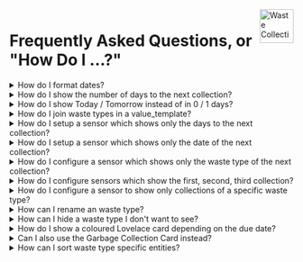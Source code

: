 <!--
HIDDEN COMMENT
To display a concise document, the FAQ shows a summary of the questions and allows answers to be expanded/collapsed.
This is implemented using the following markup:

  <details>
  <summary>QUESTION TEXT GOES HERE</summary>
  <p>

  ANSWER GOES HERE - USED STANDARD MARKDOWN
  </p>
  </details>

The empty line after the <p> is intentional and is required for the expand/collapse to function correctly.
-->

<img src="/images/icon.png" alt="Waste Collection Schedule logo" title="Waste Collection Schedule" align="right" height="60" />

# Frequently Asked Questions, or "How Do I ...?"

<details>
<summary>How do I format dates?</summary>
<p>

Use [strftime](https://docs.python.org/3/library/datetime.html#strftime-strptime-behavior) in `value_template` or `date_template`:

```yaml
# returns "20.03.2020"
value_template: '{{value.date.strftime("%d.%m.%Y")}}'
date_template: '{{value.date.strftime("%d.%m.%Y")}}'

# returns "03/20/2020"
value_template: '{{value.date.strftime("%m/%d/%Y")}}'
date_template: '{{value.date.strftime("%m/%d/%Y")}}'

# returns "Fri, 03/20/2020"
value_template: '{{value.date.strftime("%a, %m/%d/%Y")}}'
date_template: '{{value.date.strftime("%a, %m/%d/%Y")}}'
```

</p>
</details>
<details>
<summary>How do I show the number of days to the next collection?</summary>
<p>

Set `value_template` within the sensor configuration:

```yaml
value_template: 'in {{value.daysTo}} days'
```

</p>
</details>
<details>
<summary>How do I show Today / Tomorrow instead of in 0 / 1 days?</summary>
<p>

Set `value_template` within the sensor configuration:

```yaml
# returns "Today" if value.daysTo == 0
# returns "Tomorrow" if value.daysTo == 1
# returns "in X days" if value.daysTo > 1
value_template: '{% if value.daysTo == 0 %}Today{% elif value.daysTo == 1 %}Tomorrow{% else %}in {{value.daysTo}} days{% endif %}'
```

</p>
</details>

<details>
<summary>How do I join waste types in a value_template?</summary>
<p>

Use the `join` filter:

```yaml
# returns "Garbage, Recycle"
value_template: '{{value.types|join(", ")}}'

# returns "Garbage+Recycle"
value_template: '{{value.types|join("+")}}'
```

Note: If you don't specify a `value_template`, waste types will be joined using the `separator` configuration variable.
</p>
</details>

<details>
<summary>How do I setup a sensor which shows only the days to the next collection?</summary>
<p>

Set `value_template` within the sensor configuration:

```yaml
value_template: '{{value.daysTo}}'
```

</p>
</details>

<details>
<summary>How do I setup a sensor which shows only the date of the next collection?</summary>
<p>

Set `value_template` within the sensor configuration:

```yaml
value_template: '{{value.date.strftime("%m/%d/%Y")}}'
```

</p>
</details>

<details>
<summary>How do I configure a sensor which shows only the waste type of the next collection?</summary>
<p>

Set `value_template` within the sensor configuration:

```yaml
value_template: '{{value.types|join(", ")}}'
```

</p>
</details>

<details>
<summary>How do I configure sensors which show the first, second, third collection?</summary>
<p>

Set `event_index` within the sensor configuration:

```yaml
sensor:
  - platform: waste_collection_schedule
    name: first_garbage_collection
    event_index: 0
    value_template: '{{value.types|join(", ")}} in {{ value.daysTo }} days'

  - platform: waste_collection_schedule
    name: second_garbage_collection
    event_index: 1
    value_template: '{{value.types|join(", ")}} in {{ value.daysTo }} days'

  - platform: waste_collection_schedule
    name: third_garbage_collection
    event_index: 2
    value_template: '{{value.types|join(", ")}} in {{ value.daysTo }} days'
```

</p>
</details>

<details>
<summary>How do I configure a sensor to show only collections of a specific waste type?
</summary>
<p>

Set `types` within the sensor configuration:

```yaml
sensor:
  - platform: waste_collection_schedule
    name: next_garbage_collection
    types:
      - Garbage

  - platform: waste_collection_schedule
    name: next_recycle_collection
    types:
      - Recycle
```

Note: If you have set an alias for a waste type, you must use the alias name.
</p>
</details>

<details>
<summary>How can I rename an waste type?</summary>
<p>

Set `alias` in the customize section of a source:

```yaml
waste_collection_schedule:
  sources:
    - name: NAME
      customize:
        - type: Very long garbage name
          alias: Garbage
        - type: Very long recycle name
          alias: Recycle
```

</p>
</details>

<details>
<summary>How can I hide a waste type I don't want to see?</summary>
<p>

Set `show` configuration variable to *false* in the customize section of a source:

```yaml
waste_collection_schedule:
  sources:
    - name: NAME
      customize:
        - type: Unwanted Waste Type
          show: false
```

</p>
</details>

<details>
<summary>How do I show a coloured Lovelace card depending on the due date?</summary>
<p>

You can use [Button Card](https://github.com/custom-cards/button-card) to create a coloured Lovelace cards:

![Button Card](/images/button-cards.png)

```yaml
# configuration.yaml
sensor:
  - platform: waste_collection_schedule
    name: MyButtonCardSensor
    value_template: '{{value.types|join(", ")}}|{{value.daysTo}}|{{value.date.strftime("%d.%m.%Y")}}|{{value.date.strftime("%a")}}'
```

```yaml
# button-card configuration
type: 'custom:button-card'
entity: sensor.mybuttoncardsensor
layout: icon_name_state2nd
show_label: true
label: |
  [[[
    var days_to = entity.state.split("|")[1]
    if (days_to == 0)
    { return "Today" }
    else if (days_to == 1)
    { return "Tomorrow" }
    else
    { return "in " + days_to + " days" }
  ]]]
show_name: true
name: |
  [[[
    return entity.state.split("|")[0]
  ]]]
state:
  - color: red
    operator: template
    value: '[[[ return entity.state.split("|")[1] == 0 ]]]'
  - color: orange
    operator: template
    value: '[[[ return entity.state.split("|")[1] == 1 ]]]'
  - value: default
```

</p>
</details>

<details>
<summary>Can I also use the Garbage Collection Card instead?</summary>
<p>

Yes, the [Garbage Collection Card](https://github.com/amaximus/garbage-collection-card) can also be used with *Waste Collection Schedule*:

```yaml
# configuration.yaml
sensor:
  - platform: waste_collection_schedule
    name: garbage_days
    details_format: appointment_types
    value_template: "{{ value.daysTo }}"
    types:
      - Garbage

  - platform: template
    sensors:
      garbage:
        value_template: >
          {% if states('sensor.garbage_days')|int > 2 %}
            2
          {% else %}
            {{ states('sensor.garbage_days')|int }}
          {% endif %}
        attribute_templates:
          next_date: "{{ state_attr('sensor.garbage_days', 'Garbage') }}"
          days: "{{ states('sensor.garbage_days')|int }}"
```

```yaml
# garbage-collection-card configuration
entity: sensor.garbage
type: 'custom:garbage-collection-card'
```

</p>
</details>

<details>
<summary>How can I sort waste type specific entities?</summary>
<p>

Prerequisites: You already have dedicated sensors per waste type and want to show the sensor with the next collection in a Lovelace card.

Add `add_days_to: True` to the configuration of all sensors you want to sort. This will add the attribute `daysTo` which can be used by e.g. [auto-entities](https://github.com/thomasloven/lovelace-auto-entities) to sort entities by day of next collection.
</p>
</details>
